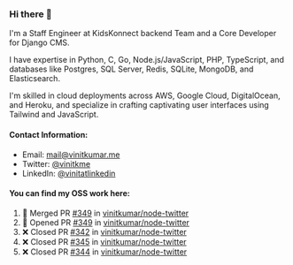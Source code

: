 ### Hi there 👋

I'm a Staff Engineer at KidsKonnect backend Team and a Core Developer for Django CMS.

I have expertise in Python, C, Go, Node.js/JavaScript, 
PHP, TypeScript, and databases like Postgres, SQL Server, Redis, 
SQLite, MongoDB, and Elasticsearch. 

I'm skilled in cloud deployments across AWS, Google Cloud, 
DigitalOcean, and Heroku, and specialize in crafting captivating 
user interfaces using Tailwind and JavaScript. 

#### Contact Information:

- Email: <a href="mailto:mail@vinitkumar.me">mail@vinitkumar.me</a>
- Twitter: [@vinitkme](https://twitter.com/vinitkme)
- LinkedIn: [@vinitatlinkedin](https://www.linkedin.com/in/vinitatlinkedin/)  

#### You can find my OSS work here:

<!--START_SECTION:activity-->
1. 🎉 Merged PR [#349](https://github.com/vinitkumar/node-twitter/pull/349) in [vinitkumar/node-twitter](https://github.com/vinitkumar/node-twitter)
2. 💪 Opened PR [#349](https://github.com/vinitkumar/node-twitter/pull/349) in [vinitkumar/node-twitter](https://github.com/vinitkumar/node-twitter)
3. ❌ Closed PR [#342](https://github.com/vinitkumar/node-twitter/pull/342) in [vinitkumar/node-twitter](https://github.com/vinitkumar/node-twitter)
4. ❌ Closed PR [#345](https://github.com/vinitkumar/node-twitter/pull/345) in [vinitkumar/node-twitter](https://github.com/vinitkumar/node-twitter)
5. ❌ Closed PR [#344](https://github.com/vinitkumar/node-twitter/pull/344) in [vinitkumar/node-twitter](https://github.com/vinitkumar/node-twitter)
<!--END_SECTION:activity-->
